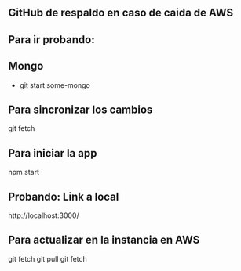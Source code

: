 ## GitHub de respaldo en caso de caida de AWS





## Para ir probando:

## Mongo

- git start some-mongo

## Para sincronizar los cambios

git fetch

## Para iniciar la app

npm start

## Probando: Link a local

http://localhost:3000/

## Para actualizar en la instancia en AWS

git fetch
git pull
git fetch
